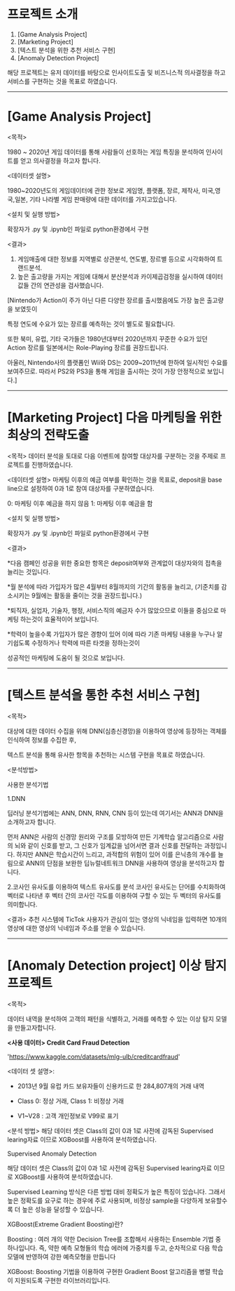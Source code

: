# 프로젝트 소개

1. [Game Analysis Project]
2. [Marketing Project]
3. [텍스트 분석을 위한 추천 서비스 구현]
4. [Anomaly Detection Project]



 해당 프로젝트는 유저 데이터를 바탕으로 인사이트도출 및 비즈니스적 의사결정을 하고 서비스를 구현하는 것을 목표로 하였습니다.


----------------------------------------------------------------------------------------------------------------------------------------------


# [Game Analysis Project]


<목적>

1980 ~ 2020년 게임 데이터를 통해 사람들이 선호하는 게임 특징을 분석하여 인사이트를 얻고 의사결정을 하고자 합니다.


<데이터셋 설명>

1980~2020년도의 게임데이터에 관한 정보로 게임명, 플랫폼, 장르, 제작사, 미국,영국,일본, 기타 나라별 게임 판매량에 대한 데이터를 가지고있습니다.

<설치 및 실행 방법>

확장자가 .py 및 .ipynb인 파일로 python환경에서 구현

<결과>

1. 게임매출에 대한 정보를 지역별로 상관분석, 연도별, 장르별 등으로 시각화하여 트랜드분석.
2. 높은 출고량을 가지는 게임에 대해서 분산분석과 카이제곱검정을 실시하여 데이터 값들 간의 연관성을 검사했습니다.

[Nintendo가 Action이 주가 아닌 다른 다양한 장르를 출시했음에도 가장 높은 출고량을 보였듯이

특정 연도에 수요가 있는 장르를 예측하는 것이 별도로 필요합니다.

또한 북미, 유럽, 기타 국가들은 1980년대부터 2020년까지 꾸준한 수요가 있던 Action 장르를
일본에서는 Role-Playing 장르를 권장드립니다.

아울러, Nintendo사의 플랫폼인 Wii와 DS는 2009~2011년에 한하여 일시적인 수요를 보여주므로.
따라서 PS2와 PS3을 통해 게임을 출시하는 것이 가장 안정적으로 보입니다.]




----------------------------------------------------------------------------------------------------------------------------------------------





# [Marketing Project] 다음 마케팅을 위한 최상의 전략도출

<목적>
데이터 분석을 토대로 다음 이벤트에 참여할 대상자를 구분하는 것을 주제로 프로젝트를 진행하였습니다.


<데이터셋 설명>
마케팅 이후의 예금 여부를 확인하는 것을 목표로, deposit을 base line으로 설정하여 0과 1로 참여 대상자를 구분하였습니다.

0: 마케팅 이후 예금을 하지 않음
1: 마케팅 이후 예금을 함

<설치 및 실행 방법>

확장자가 .py 및 .ipynb인 파일로 python환경에서 구현


<결과>

*다음 캠페인 성공을 위한 중요한 항목은 deposit여부와 관계없이 대상자와의 접촉을 늘리는 것입니다.

*월 분석에 따라 가입자가 많은 4월부터 8월까지의 기간의 활동을 늘리고, (기준치를 감소시키는 9월에는 활동을 줄이는 것을 권장드립니다.)

*퇴직자, 실업자, 기술자, 행정, 서비스직의 예금자 수가 많았으므로 이들을 중심으로 마케팅 하는것이 효율적이어 보입니다.

*학력이 높을수록 가입자가 많은 경향이 있어 이에 따라 기존 마케팅 내용을 누구나 알기쉽도록 수정하거나 학력에 따른 타겟을 정하는것이

성공적인 마케팅에 도움이 될 것으로 보입니다.


----------------------------------------------------------------------------------------------------------------------------------------------
# [텍스트 분석을 통한 추천 서비스 구현]


<목적>

대상에 대한 데이터 수집을 위해 DNN(심층신경망)을 이용하여 영상에 등장하는 객체를 인식하여 정보를 수집한 후,

텍스트 분석을 통해 유사한 항목을 추천하는 시스템 구현을 목표로 하였습니다.


<분석방법>

사용한 분석기법


1.DNN

딥러닝 분석기법에는 ANN, DNN, RNN, CNN 등이 있는데 여기서는 ANN과 DNN을 소개하고자 합니다.

먼저 ANN은 사람의 신경망 원리와 구조를 모방하여 만든 기계학습 알고리즘으로 사람의 뇌와 같이 신호를 받고, 그 신호가 임계값을 넘어서면 결과 신호를 전달하는 과정입니다. 하지만 ANN은 학습시간이 느리고, 과적합의 위험이 있어 이를 은닉층의 개수를 늘림으로 ANN의 단점을 보완한 딥뉴럴네트워크 DNN을 사용하여 영상을 분석하고자 합니다.



2.코사인 유사도를 이용하여 텍스트 유사도를 분석
코사인 유사도는 단어를 수치화하여 벡터로 나타낸 후 벡터 간의 코사인 각도를 이용하여 구할 수 있는 두 벡터의 유사도를 의미합니다.


<결과>
추천 시스템에 TicTok 사용자가 관심이 있는 영상의 닉네임을 입력하면 10개의 영상에 대한 영상의 닉네임과 주소를 얻을 수 있습니다. 




----------------------------------------------------------------------------------------------------------------------------------------------
# [Anomaly Detection project] 이상 탐지 프로젝트

<목적> 

데이터 내역을 분석하여 고객의 패턴을 식별하고, 거래를 예측할 수 있는 이상 탐지 모델을 만들고자합니다.

**<사용 데이터> Credit Card Fraud Detection**

'https://www.kaggle.com/datasets/mlg-ulb/creditcardfraud'



<데이터 셋 설명>:

- 2013년 9월 유럽 카드 보유자들이 신용카드로 한 284,807개의 거래 내역

- Class 0: 정상 거래, Class 1: 비정상 거래

- V1~V28 : 고객 개인정보로 V99로 표기


<분석 방법>
해당 데이터 셋은 Class의 값이 0과 1로 사전에 감독된 Supervised learing자료 이므로 XGBoost를 사용하여 분석하였습니다.

Supervised Anomaly Detection

해당 데이터 셋은 Class의 값이 0과 1로 사전에 감독된 Supervised learing자료 이므로 XGBoost를 사용하여 분석하였습니다.

Supervised Learning 방식은 다른 방법 대비 정확도가 높은 특징이 있습니다. 그래서 높은 정확도를 요구로 하는 경우에 주로 사용되며, 비정상 sample을 다양하게 보유할수록 더 높은 성능을 달성할 수 있습니다.

XGBoost(Extreme Gradient Boosting)란?

Boosting : 여러 개의 약한 Decision Tree를 조합해서 사용하는 Ensemble 기법 중 하나입니다. 즉, 약한 예측 모형들의 학습 에러에 가중치를 두고, 순차적으로 다음 학습 모델에 반영하여 강한 예측모형을 만듭니다

XGBoost: Boosting 기법을 이용하여 구현한 Gradient Boost 알고리즘을 병렬 학습이 지원되도록 구현한 라이브러리입니다.
